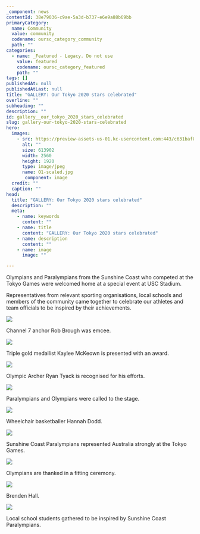 ```yaml
---
_component: news
contentId: 38e79036-c9ae-5a3d-b737-e6e9a88b69bb
primaryCategory:
  name: Community
  value: community
  codename: oursc_category_community
  path: ""
categories:
  - name: _Featured - Legacy. Do not use
    value: featured
    codename: oursc_category_featured
    path: ""
tags: []
publishedAt: null
publishedAtLast: null
title: "GALLERY: Our Tokyo 2020 stars celebrated"
overline: ""
subheading: ""
description: ""
id: gallery__our_tokyo_2020_stars_celebrated
slug: gallery-our-tokyo-2020-stars-celebrated
hero:
  images:
    - src: https://preview-assets-us-01.kc-usercontent.com:443/c631baf8-1b46-001f-580c-d0001b68b4a8/fdd4540d-528d-4d32-a25a-4145d291ea27/O1-scaled.jpg
      alt: ""
      size: 613902
      width: 2560
      height: 1920
      type: image/jpeg
      name: O1-scaled.jpg
      _component: image
  credit: ""
  caption: ""
head:
  title: "GALLERY: Our Tokyo 2020 stars celebrated"
  description: ""
  meta:
    - name: keywords
      content: ""
    - name: title
      content: "GALLERY: Our Tokyo 2020 stars celebrated"
    - name: description
      content: ""
    - name: image
      image: ""

---
```

Olympians and Paralympians from the Sunshine Coast who competed at the Tokyo Games were welcomed home at a special event at USC Stadium.

Representatives from relevant sporting organisations, local schools and members of the community came together to celebrate our athletes and team officials to be inspired by their achievements.

![](https://preview-assets-us-01.kc-usercontent.com:443/c631baf8-1b46-001f-580c-d0001b68b4a8/81a912d7-34c9-4857-bb9b-a4177272fd23/O2-1024x768.jpg)

Channel 7 anchor Rob Brough was emcee.

![](https://preview-assets-us-01.kc-usercontent.com:443/c631baf8-1b46-001f-580c-d0001b68b4a8/781b74eb-c737-4b1a-a0c9-c19b5bad5606/O5-1024x768.jpg)

Triple gold medallist Kaylee McKeown is presented with an award.

![](https://preview-assets-us-01.kc-usercontent.com:443/c631baf8-1b46-001f-580c-d0001b68b4a8/ee2d8ccc-dd90-47bd-afbc-abb9adbad646/O6-1024x768.jpg)

Olympic Archer Ryan Tyack is recognised for his efforts.

![](https://preview-assets-us-01.kc-usercontent.com:443/c631baf8-1b46-001f-580c-d0001b68b4a8/7e7e5882-667a-4233-a523-4f85a1570c3f/O7-1024x768.jpg)

Paralympians and Olympians were called to the stage.

![](https://preview-assets-us-01.kc-usercontent.com:443/c631baf8-1b46-001f-580c-d0001b68b4a8/c3826864-ad46-4b7c-8a86-f902c720726a/O8-1024x768.jpg)

Wheelchair basketballer Hannah Dodd.

![](https://preview-assets-us-01.kc-usercontent.com:443/c631baf8-1b46-001f-580c-d0001b68b4a8/ea46944a-cc18-48d8-bb80-26a7594a7581/O9-1024x768.jpg)

Sunshine Coast Paralympians represented Australia strongly at the Tokyo Games.

![](https://preview-assets-us-01.kc-usercontent.com:443/c631baf8-1b46-001f-580c-d0001b68b4a8/3ccfcf83-8598-484e-9490-57e921a7b3b2/O10-1024x768.jpg)

Olympians are thanked in a fitting ceremony.

![](https://preview-assets-us-01.kc-usercontent.com:443/c631baf8-1b46-001f-580c-d0001b68b4a8/f52d3ef9-6573-4424-90b6-ad0370de9eab/O11-1024x768.jpg)

Brenden Hall.

![](https://preview-assets-us-01.kc-usercontent.com:443/c631baf8-1b46-001f-580c-d0001b68b4a8/ca9416d7-de4f-4c3a-9e8f-00885a7760a5/O12-1024x768.jpg)

Local school students gathered to be inspired by Sunshine Coast Paralympians.
